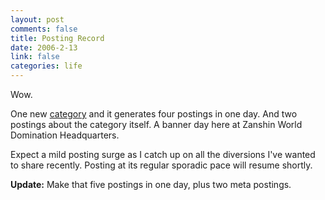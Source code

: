 ```yaml
--- 
layout: post
comments: false
title: Posting Record
date: 2006-2-13
link: false
categories: life
---
```

Wow.

One new <a title="diversions" href="http://zanshin.net/diversions.php">category</a> and it generates four postings in one day. And two postings about the category itself. A banner day here at Zanshin World Domination Headquarters.

Expect a mild posting surge as I catch up on all the diversions I've wanted to share recently. Posting at its regular sporadic pace will resume shortly.

<strong>Update:</strong> Make that five postings in one day, plus two meta postings.
